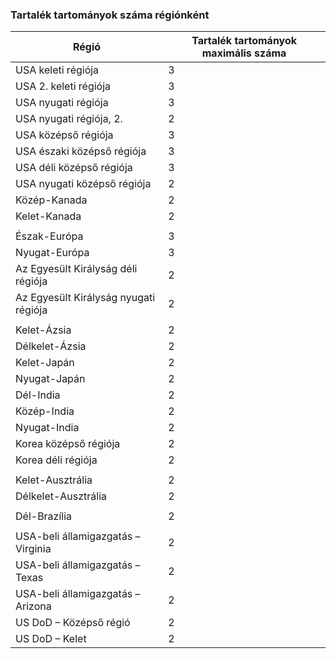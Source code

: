 ### <a name="number-of-fault-domains-per-region"></a>Tartalék tartományok száma régiónként

| Régió              | Tartalék tartományok maximális száma  |
|---------------------|-------------------------|
| USA keleti régiója             | 3                       |
| USA 2. keleti régiója           | 3                       |
| USA nyugati régiója             | 3                       |
| USA nyugati régiója, 2.           | 2                       |
| USA középső régiója          | 3                       |
| USA északi középső régiója    | 3                       |
| USA déli középső régiója    | 3                       |
| USA nyugati középső régiója     | 2                       |
| Közép-Kanada      | 2                       |
| Kelet-Kanada         | 2                       |
|                     |                         |
| Észak-Európa        | 3                       |
| Nyugat-Európa         | 3                       |
| Az Egyesült Királyság déli régiója            | 2                       |
| Az Egyesült Királyság nyugati régiója             | 2                       |
|                     |                         |
| Kelet-Ázsia           | 2                       |
| Délkelet-Ázsia     | 2                       |
| Kelet-Japán          | 2                       |
| Nyugat-Japán          | 2                       |
| Dél-India         | 2                       |
| Közép-India       | 2                       |
| Nyugat-India          | 2                       |
| Korea középső régiója       | 2                       |
| Korea déli régiója         | 2                       |
|                     |                         |
| Kelet-Ausztrália      | 2                       |
| Délkelet-Ausztrália | 2                       |
|                     |                         |
| Dél-Brazília        | 2                       |
|                     |                         |
| USA-beli államigazgatás – Virginia     | 2                       |
| USA-beli államigazgatás – Texas        | 2                       |
| USA-beli államigazgatás – Arizona      | 2                       |
| US DoD – Középső régió      | 2                       |
| US DoD – Kelet         | 2                       |
